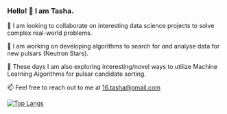 ### Hello! 👋 I am Tasha.

👯 I am looking to collaborate on interesting data science projects to solve complex real-world problems.

🔭 I am working on developing algorithms to search for and analyse data for new pulsars (Neutron Stars).

🔭 These days I am also exploring interesting/novel ways to utilize Machine Learning Algorithms for pulsar candidate sorting.

📫 Feel free to reach out to me at 16.tasha@gmail.com 

[![Top Langs](https://github-readme-stats-git-masterrstaa-rickstaa.vercel.app/api/top-langs/?username=tgautam16)](https://github.com/tgautam16/github-readme-stats)




<!--
**tgautam16/tgautam16** is a ✨ _special_ ✨ repository because its `README.md` (this file) appears on your GitHub profile.

Here are some ideas to get you started:


